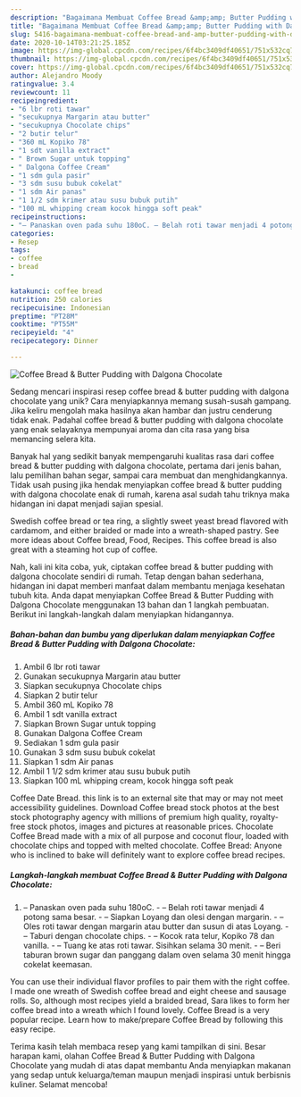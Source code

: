 ```yaml
---
description: "Bagaimana Membuat Coffee Bread &amp;amp; Butter Pudding with Dalgona Chocolate, Enak Banget"
title: "Bagaimana Membuat Coffee Bread &amp;amp; Butter Pudding with Dalgona Chocolate, Enak Banget"
slug: 5416-bagaimana-membuat-coffee-bread-and-amp-butter-pudding-with-dalgona-chocolate-enak-banget
date: 2020-10-14T03:21:25.185Z
image: https://img-global.cpcdn.com/recipes/6f4bc3409df40651/751x532cq70/coffee-bread-butter-pudding-with-dalgona-chocolate-foto-resep-utama.jpg
thumbnail: https://img-global.cpcdn.com/recipes/6f4bc3409df40651/751x532cq70/coffee-bread-butter-pudding-with-dalgona-chocolate-foto-resep-utama.jpg
cover: https://img-global.cpcdn.com/recipes/6f4bc3409df40651/751x532cq70/coffee-bread-butter-pudding-with-dalgona-chocolate-foto-resep-utama.jpg
author: Alejandro Moody
ratingvalue: 3.4
reviewcount: 11
recipeingredient:
- "6 lbr roti tawar"
- "secukupnya Margarin atau butter"
- "secukupnya Chocolate chips"
- "2 butir telur"
- "360 mL Kopiko 78"
- "1 sdt vanilla extract"
- " Brown Sugar untuk topping"
- " Dalgona Coffee Cream"
- "1 sdm gula pasir"
- "3 sdm susu bubuk cokelat"
- "1 sdm Air panas"
- "1 1/2 sdm krimer atau susu bubuk putih"
- "100 mL whipping cream kocok hingga soft peak"
recipeinstructions:
- "– Panaskan oven pada suhu 180oC. – Belah roti tawar menjadi 4 potong sama besar. – Siapkan Loyang dan olesi dengan margarin. – Oles roti tawar dengan margarin atau butter dan susun di atas Loyang. – Taburi dengan chocolate chips. – Kocok rata telur, Kopiko 78 dan vanilla. – Tuang ke atas roti tawar. Sisihkan selama 30 menit. – Beri taburan brown sugar dan panggang dalam oven selama 30 menit hingga cokelat keemasan."
categories:
- Resep
tags:
- coffee
- bread
- 

katakunci: coffee bread  
nutrition: 250 calories
recipecuisine: Indonesian
preptime: "PT28M"
cooktime: "PT55M"
recipeyield: "4"
recipecategory: Dinner

---
```



![Coffee Bread &amp; Butter Pudding with Dalgona Chocolate](https://img-global.cpcdn.com/recipes/6f4bc3409df40651/751x532cq70/coffee-bread-butter-pudding-with-dalgona-chocolate-foto-resep-utama.jpg)

Sedang mencari inspirasi resep coffee bread &amp; butter pudding with dalgona chocolate yang unik? Cara menyiapkannya memang susah-susah gampang. Jika keliru mengolah maka hasilnya akan hambar dan justru cenderung tidak enak. Padahal coffee bread &amp; butter pudding with dalgona chocolate yang enak selayaknya mempunyai aroma dan cita rasa yang bisa memancing selera kita.

Banyak hal yang sedikit banyak mempengaruhi kualitas rasa dari coffee bread &amp; butter pudding with dalgona chocolate, pertama dari jenis bahan, lalu pemilihan bahan segar, sampai cara membuat dan menghidangkannya. Tidak usah pusing jika hendak menyiapkan coffee bread &amp; butter pudding with dalgona chocolate enak di rumah, karena asal sudah tahu triknya maka hidangan ini dapat menjadi sajian spesial.

Swedish coffee bread or tea ring, a slightly sweet yeast bread flavored with cardamom, and either braided or made into a wreath-shaped pastry. See more ideas about Coffee bread, Food, Recipes. This coffee bread is also great with a steaming hot cup of coffee.


Nah, kali ini kita coba, yuk, ciptakan coffee bread &amp; butter pudding with dalgona chocolate sendiri di rumah. Tetap dengan bahan sederhana, hidangan ini dapat memberi manfaat dalam membantu menjaga kesehatan tubuh kita. Anda dapat menyiapkan Coffee Bread &amp; Butter Pudding with Dalgona Chocolate menggunakan 13 bahan dan 1 langkah pembuatan. Berikut ini langkah-langkah dalam menyiapkan hidangannya.

<!--inarticleads1-->

##### Bahan-bahan dan bumbu yang diperlukan dalam menyiapkan Coffee Bread &amp; Butter Pudding with Dalgona Chocolate:

1. Ambil 6 lbr roti tawar
1. Gunakan secukupnya Margarin atau butter
1. Siapkan secukupnya Chocolate chips
1. Siapkan 2 butir telur
1. Ambil 360 mL Kopiko 78
1. Ambil 1 sdt vanilla extract
1. Siapkan  Brown Sugar untuk topping
1. Gunakan  Dalgona Coffee Cream
1. Sediakan 1 sdm gula pasir
1. Gunakan 3 sdm susu bubuk cokelat
1. Siapkan 1 sdm Air panas
1. Ambil 1 1/2 sdm krimer atau susu bubuk putih
1. Siapkan 100 mL whipping cream, kocok hingga soft peak


Coffee Date Bread. this link is to an external site that may or may not meet accessibility guidelines. Download Coffee bread stock photos at the best stock photography agency with millions of premium high quality, royalty-free stock photos, images and pictures at reasonable prices. Chocolate Coffee Bread made with a mix of all purpose and coconut flour, loaded with chocolate chips and topped with melted chocolate. Coffee Bread: Anyone who is inclined to bake will definitely want to explore coffee bread recipes. 

<!--inarticleads2-->

##### Langkah-langkah membuat Coffee Bread &amp; Butter Pudding with Dalgona Chocolate:

1. – Panaskan oven pada suhu 180oC. - – Belah roti tawar menjadi 4 potong sama besar. - – Siapkan Loyang dan olesi dengan margarin. - – Oles roti tawar dengan margarin atau butter dan susun di atas Loyang. - – Taburi dengan chocolate chips. - – Kocok rata telur, Kopiko 78 dan vanilla. - – Tuang ke atas roti tawar. Sisihkan selama 30 menit. - – Beri taburan brown sugar dan panggang dalam oven selama 30 menit hingga cokelat keemasan.


You can use their individual flavor profiles to pair them with the right coffee. I made one wreath of Swedish coffee bread and eight cheese and sausage rolls. So, although most recipes yield a braided bread, Sara likes to form her coffee bread into a wreath which I found lovely. Coffee Bread is a very popular recipe. Learn how to make/prepare Coffee Bread by following this easy recipe. 

Terima kasih telah membaca resep yang kami tampilkan di sini. Besar harapan kami, olahan Coffee Bread &amp; Butter Pudding with Dalgona Chocolate yang mudah di atas dapat membantu Anda menyiapkan makanan yang sedap untuk keluarga/teman maupun menjadi inspirasi untuk berbisnis kuliner. Selamat mencoba!
